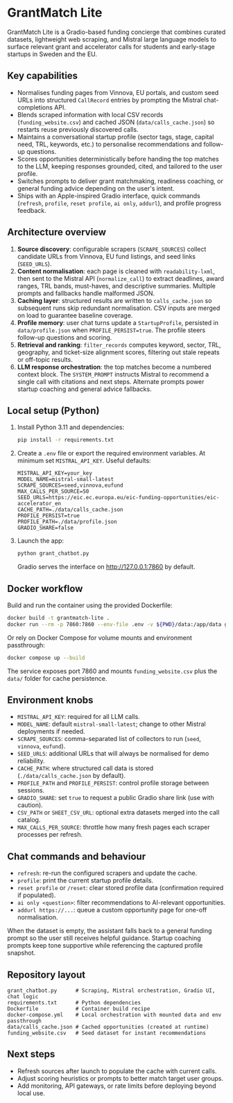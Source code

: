 # GrantMatch Lite

GrantMatch Lite is a Gradio-based funding concierge that combines curated datasets, lightweight web scraping, and Mistral large language models to surface relevant grant and accelerator calls for students and early-stage startups in Sweden and the EU.

## Key capabilities
- Normalises funding pages from Vinnova, EU portals, and custom seed URLs into structured `CallRecord` entries by prompting the Mistral chat-completions API.
- Blends scraped information with local CSV records (`funding_website.csv`) and cached JSON (`data/calls_cache.json`) so restarts reuse previously discovered calls.
- Maintains a conversational startup profile (sector tags, stage, capital need, TRL, keywords, etc.) to personalise recommendations and follow-up questions.
- Scores opportunities deterministically before handing the top matches to the LLM, keeping responses grounded, cited, and tailored to the user profile.
- Switches prompts to deliver grant matchmaking, readiness coaching, or general funding advice depending on the user's intent.
- Ships with an Apple-inspired Gradio interface, quick commands (`refresh`, `profile`, `reset profile`, `ai only`, `addurl`), and profile progress feedback.

## Architecture overview
1. **Source discovery**: configurable scrapers (`SCRAPE_SOURCES`) collect candidate URLs from Vinnova, EU fund listings, and seed links (`SEED_URLS`).
2. **Content normalisation**: each page is cleaned with `readability-lxml`, then sent to the Mistral API (`normalize_call`) to extract deadlines, award ranges, TRL bands, must-haves, and descriptive summaries. Multiple prompts and fallbacks handle malformed JSON.
3. **Caching layer**: structured results are written to `calls_cache.json` so subsequent runs skip redundant normalisation. CSV inputs are merged on load to guarantee baseline coverage.
4. **Profile memory**: user chat turns update a `StartupProfile`, persisted in `data/profile.json` when `PROFILE_PERSIST=true`. The profile steers follow-up questions and scoring.
5. **Retrieval and ranking**: `filter_records` computes keyword, sector, TRL, geography, and ticket-size alignment scores, filtering out stale repeats or off-topic results.
6. **LLM response orchestration**: the top matches become a numbered context block. The `SYSTEM_PROMPT` instructs Mistral to recommend a single call with citations and next steps. Alternate prompts power startup coaching and general advice fallbacks.

## Local setup (Python)
1. Install Python 3.11 and dependencies:
   ```bash
   pip install -r requirements.txt
   ```
2. Create a `.env` file or export the required environment variables. At minimum set `MISTRAL_API_KEY`. Useful defaults:
   ```env
   MISTRAL_API_KEY=your_key
   MODEL_NAME=mistral-small-latest
   SCRAPE_SOURCES=seed,vinnova,eufund
   MAX_CALLS_PER_SOURCE=50
   SEED_URLS=https://eic.ec.europa.eu/eic-funding-opportunities/eic-accelerator_en
   CACHE_PATH=./data/calls_cache.json
   PROFILE_PERSIST=true
   PROFILE_PATH=./data/profile.json
   GRADIO_SHARE=false
   ```
3. Launch the app:
   ```bash
   python grant_chatbot.py
   ```
   Gradio serves the interface on http://127.0.0.1:7860 by default.

## Docker workflow
Build and run the container using the provided Dockerfile:
```bash
docker build -t grantmatch-lite .
docker run --rm -p 7860:7860 --env-file .env -v ${PWD}/data:/app/data grantmatch-lite
```

Or rely on Docker Compose for volume mounts and environment passthrough:
```bash
docker compose up --build
```
The service exposes port 7860 and mounts `funding_website.csv` plus the `data/` folder for cache persistence.

## Environment knobs
- `MISTRAL_API_KEY`: required for all LLM calls.
- `MODEL_NAME`: default `mistral-small-latest`; change to other Mistral deployments if needed.
- `SCRAPE_SOURCES`: comma-separated list of collectors to run (`seed`, `vinnova`, `eufund`).
- `SEED_URLS`: additional URLs that will always be normalised for demo reliability.
- `CACHE_PATH`: where structured call data is stored (`./data/calls_cache.json` by default).
- `PROFILE_PATH` and `PROFILE_PERSIST`: control profile storage between sessions.
- `GRADIO_SHARE`: set `true` to request a public Gradio share link (use with caution).
- `CSV_PATH` or `SHEET_CSV_URL`: optional extra datasets merged into the call catalog.
- `MAX_CALLS_PER_SOURCE`: throttle how many fresh pages each scraper processes per refresh.

## Chat commands and behaviour
- `refresh`: re-run the configured scrapers and update the cache.
- `profile`: print the current startup profile details.
- `reset profile` or `/reset`: clear stored profile data (confirmation required if populated).
- `ai only <question>`: filter recommendations to AI-relevant opportunities.
- `addurl https://...`: queue a custom opportunity page for one-off normalisation.

When the dataset is empty, the assistant falls back to a general funding prompt so the user still receives helpful guidance. Startup coaching prompts keep tone supportive while referencing the captured profile snapshot.

## Repository layout
```
grant_chatbot.py      # Scraping, Mistral orchestration, Gradio UI, chat logic
requirements.txt      # Python dependencies
Dockerfile            # Container build recipe
docker-compose.yml    # Local orchestration with mounted data and env passthrough
data/calls_cache.json # Cached opportunities (created at runtime)
funding_website.csv   # Seed dataset for instant recommendations
```

## Next steps
- Refresh sources after launch to populate the cache with current calls.
- Adjust scoring heuristics or prompts to better match target user groups.
- Add monitoring, API gateways, or rate limits before deploying beyond local use.

